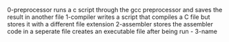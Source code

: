 0-preprocessor runs a c script through the gcc preprocessor and saves the result in another file
1-compiler writes a script that compiles a C file but stores it with a different file extension
2-assembler stores the assembler code in a seperate file
creates an executable file after being run - 3-name
